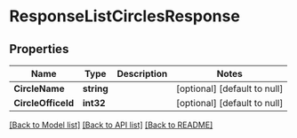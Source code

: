 # ResponseListCirclesResponse

## Properties
Name | Type | Description | Notes
------------ | ------------- | ------------- | -------------
**CircleName** | **string** |  | [optional] [default to null]
**CircleOfficeId** | **int32** |  | [optional] [default to null]

[[Back to Model list]](../README.md#documentation-for-models) [[Back to API list]](../README.md#documentation-for-api-endpoints) [[Back to README]](../README.md)


